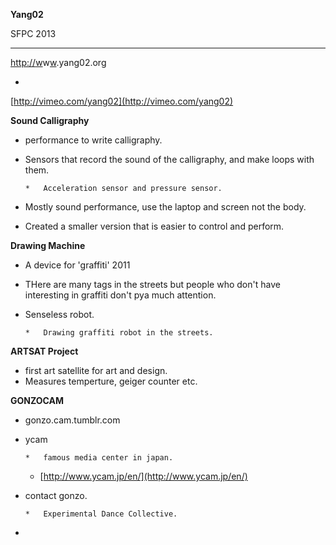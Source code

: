 
**Yang02**

SFPC 2013

__________________________________________________________________________________

[http://<a href='http://yang02.org'/>w](http://www.yang02.org)w[w](http://wwyang02.org).yang02.org</a>

*

[http://vimeo.com/yang02](http://vimeo.com/yang02)

**Sound Calligraphy**

*   performance to write calligraphy.
*   Sensors that record the sound of the calligraphy, and make loops with them.

        *   Acceleration sensor and pressure sensor.

*   Mostly sound performance, use the laptop and screen not the body.
*   Created a smaller version that is easier to control and perform.

**Drawing Machine**

*   A device for 'graffiti' 2011
*   THere are many tags in the streets but people who don't have interesting in graffiti don't pya much attention.
*   Senseless robot.

        *   Drawing graffiti robot in the streets.

**ARTSAT Project**

*   first art satellite for art and design.
*   Measures temperture, geiger counter etc.

**GONZOCAM**

*   gonzo.cam.tumblr.com
*   ycam

        *   famous media center in japan.
    *   [http://www.ycam.jp/en/](http://www.ycam.jp/en/)

*   contact gonzo.

        *   Experimental Dance Collective.

*
